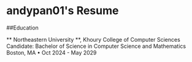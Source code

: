 
# andypan01's Resume

##Education

** Northeastern University **, Khoury College of Computer Sciences Candidate: Bachelor of Science in Computer Science and Mathematics Boston, MA • Oct 2024 - May 2029




<!--
**andypan01/andypan01** is a ✨ _special_ ✨ repository because its `README.md` (this file) appears on your GitHub profile.

Here are some ideas to get you started:

- 🔭 I’m currently working on ...
- 🌱 I’m currently learning ...
- 👯 I’m looking to collaborate on ...
- 🤔 I’m looking for help with ...
- 💬 Ask me about ...
- 📫 How to reach me: ...
- 😄 Pronouns: ...
- ⚡ Fun fact: ...
-->

